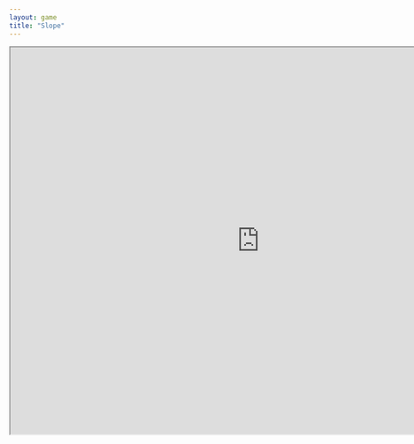 ```yaml
---
layout: game
title: "Slope"
---
```

<iframe src="https://files.twoplayergames.org/files/games/o4/Get_on_Top/" width="900" height="700" allowfullscreen>

 
